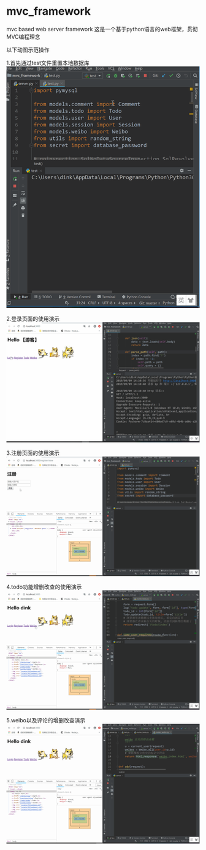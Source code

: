 # mvc_framework
mvc based web server framework
这是一个基于python语言的web框架，贯彻MVC编程理念

以下动图示范操作

1.首先通过test文件重置本地数据库
![image](https://github.com/dinkdinkdink/mvc_framework/blob/master/gif/test.gif)


2.登录页面的使用演示
![image](https://github.com/dinkdinkdink/mvc_framework/blob/master/gif/login.gif)


3.注册页面的使用演示
![image](https://github.com/dinkdinkdink/mvc_framework/blob/master/gif/register.gif)


4.todo功能增删改查的使用演示
![image](https://github.com/dinkdinkdink/mvc_framework/blob/master/gif/todo.gif)


5.weibo以及评论的增删改查演示
![image](https://github.com/dinkdinkdink/mvc_framework/blob/master/gif/weibo.gif)
